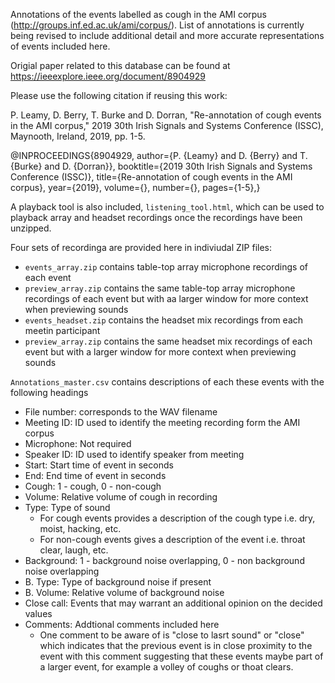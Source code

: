 Annotations of the events labelled as cough in the AMI corpus (http://groups.inf.ed.ac.uk/ami/corpus/). List of annotations is currently being revised to include additional detail and more accurate representations of events included here.

Origial paper related to this database can be found at https://ieeexplore.ieee.org/document/8904929

Please use the following citation if reusing this work:

P. Leamy, D. Berry, T. Burke and D. Dorran, "Re-annotation of cough events in the AMI corpus," 2019 30th Irish Signals and Systems Conference (ISSC), Maynooth, Ireland, 2019, pp. 1-5.

@INPROCEEDINGS{8904929, author={P. {Leamy} and D. {Berry} and T. {Burke} and D. {Dorran}}, booktitle={2019 30th Irish Signals and Systems Conference (ISSC)}, title={Re-annotation of cough events in the AMI corpus}, year={2019}, volume={}, number={}, pages={1-5},}

A playback tool is also included, ```listening_tool.html```, which can be used to playback array and headset recordings once the recordings have been unzipped.

Four sets of recordinga are provided here in indiviudal ZIP files:
* ```events_array.zip``` contains table-top array microphone recordings of each event
* ```preview_array.zip``` contains the same table-top array microphone recordings of each event but with aa larger window for more context when previewing sounds
* ```events_headset.zip``` contains the headset mix recordings from each meetin participant
* ```preview_array.zip``` contains the same headset mix recordings of each event but with a larger window for more context when previewing sounds


```Annotations_master.csv``` contains descriptions of each these events with the following headings
* File number: corresponds to the WAV filename	
* Meeting ID: ID used to identify the meeting recording form the AMI corpus	
* Microphone: Not required	
* Speaker ID: ID used to identify speaker from meeting	
* Start: Start time of event in seconds
* End: End time of event in seconds	
* Cough: 1 - cough, 0 - non-cough	
* Volume: Relative volume of cough in recording	
* Type: Type of sound
  * For cough events provides a description of the cough type i.e. dry, moist, hacking, etc.
  * For non-cough events gives a description of the event i.e. throat clear, laugh, etc.
* Background: 1 - background noise overlapping, 0 - non background noise overlapping	
* B. Type: Type of background noise if present	
* B. Volume: Relative volume of background noise	
* Close call: Events that may warrant an additional opinion on the decided values	
* Comments: Addtional comments included here
  * One comment to be aware of is "close to lasrt sound" or "close" which indicates that the previous event is in close proximity to the event with this comment suggesting that these events maybe part of a larger event, for example a volley of coughs or thoat clears.







